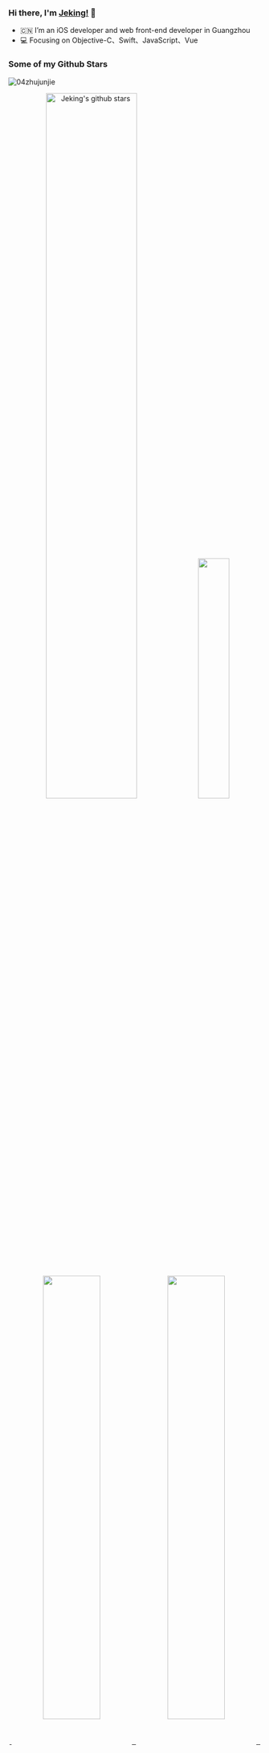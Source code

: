 ### Hi there, I'm [Jeking!](https://github.com/04zhujunjie/) 👋

- :cn: I’m an iOS developer and web front-end developer in Guangzhou
- :computer: Focusing on Objective-C、Swift、JavaScript、Vue
### Some of my Github Stars
<p align = left>
 <img src=https://komarev.com/ghpvc/?username=04zhujunjie&color=green alt=04zhujunjie />
</p>
<p align = center>  
 <img width = "60%" src="https://github-readme-stats.vercel.app/api?username=04zhujunjie&show_icons=true&hide=contribs&theme=tokyonight&line_height=31" alt="Jeking's github stars" />
 <img width = "35%" src = "https://github-readme-stats.vercel.app/api/top-langs/?username=04zhujunjie&theme=tokyonight&langs_count=3"> 
</p>


<p align = center>
<a  href="https://github.com/04zhujunjie/ZJJPopup">
  <img align="center" width = "47.6%"   src="https://github-readme-stats.vercel.app/api/pin/?username=04zhujunjie&repo=ZJJPopup&theme=tokyonight" />
</a>
<a  href="https://github.com/04zhujunjie/ZJJTimeCountDown">
  <img align="center" width = "47.6%" src="https://github-readme-stats.vercel.app/api/pin/?username=04zhujunjie&repo=ZJJTimeCountDown&theme=tokyonight" />
</a>
<a  href="https://github.com/04zhujunjie/ZJJForm">
  <img align="center" width = "47.6%"  src="https://github-readme-stats.vercel.app/api/pin/?username=04zhujunjie&repo=ZJJForm&theme=tokyonight" />
</a>
<a  href="https://github.com/04zhujunjie/JJFontFit">
  <img align="center" width = "47.6%"  src="https://github-readme-stats.vercel.app/api/pin/?username=04zhujunjie&repo=JJFontFit&theme=tokyonight" />
</a>
</p>


<!-- <p align = "center">
 <img align="center" src="https://github-profile-trophy.vercel.app/?username=04zhujunjie&theme=dracula" />
</p> -->



<!-- https://github.com/Ashutosh00710/github-readme-activity-graph -->
<p align = center>
 <img width = "96%" src="https://activity-graph.herokuapp.com/graph?username=04zhujunjie&theme=react-dark">
</p>



